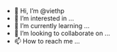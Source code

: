 - 👋 Hi, I’m @viethp
- 👀 I’m interested in ...
- 🌱 I’m currently learning ...
- 💞️ I’m looking to collaborate on ...
- 📫 How to reach me ...

<!---
viethp/viethp is a ✨ special ✨ repository because its `README.md` (this file) appears on your GitHub profile.
You can click the Preview link to take a look at your changes.
--->
